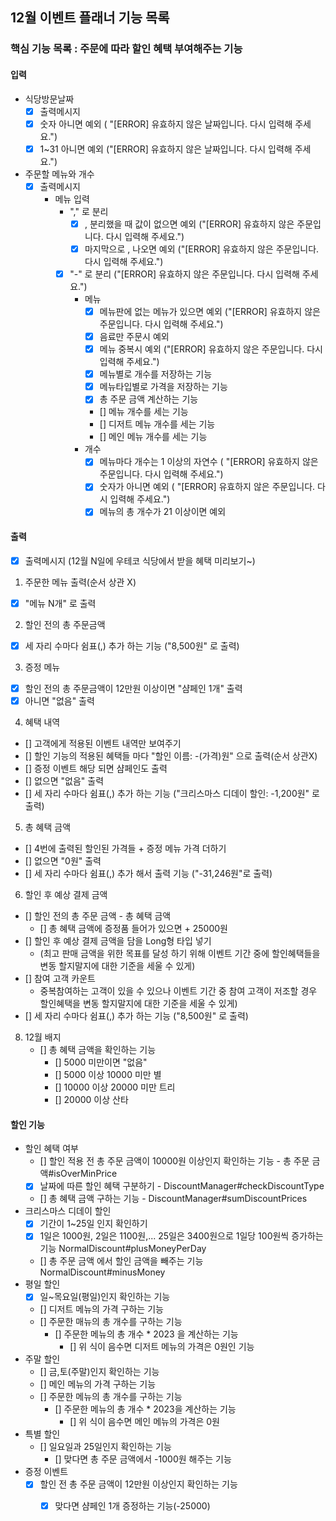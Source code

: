 ## 12월 이벤트 플래너 기능 목록
### 핵심 기능 목록 : 주문에 따라 할인 혜택 부여해주는 기능

#### 입력
- 식당방문날짜
  - [X] 출력메시지
  - [x] 숫자 아니면 예외 ( "[ERROR] 유효하지 않은 날짜입니다. 다시 입력해 주세요.")
  - [x] 1~31 아니면 예외 ("[ERROR] 유효하지 않은 날짜입니다. 다시 입력해 주세요.")
- 주문할 메뉴와 개수
  - [X] 출력메시지
    - 메뉴 입력
      - "," 로 분리
        - [X] , 분리했을 때 값이 없으면 예외 ("[ERROR] 유효하지 않은 주문입니다. 다시 입력해 주세요.")
        - [X] 마지막으로 , 나오면 예외 ("[ERROR] 유효하지 않은 주문입니다. 다시 입력해 주세요.")
      - [X] "-" 로 분리 ("[ERROR] 유효하지 않은 주문입니다. 다시 입력해 주세요.")
        - 메뉴
          - [X] 메뉴판에 없는 메뉴가 있으면 예외 ("[ERROR] 유효하지 않은 주문입니다. 다시 입력해 주세요.")
          - [X] 음료만 주문시 예외
          - [X] 메뉴 중복시 예외 ("[ERROR] 유효하지 않은 주문입니다. 다시 입력해 주세요.")
          - [X] 메뉴별로 개수를 저장하는 기능
          - [X] 메뉴타입별로 가격을 저장하는 기능 
          - [X] 총 주문 금액 계산하는 기능
          - [] 메뉴 개수를 세는 기능
          - [] 디저트 메뉴 개수를 세는 기능
          - [] 메인 메뉴 개수를 세는 기능
        - 개수 
          - [X] 메뉴마다 개수는 1 이상의 자연수 ( "[ERROR] 유효하지 않은 주문입니다. 다시 입력해 주세요.")
          - [X] 숫자가 아니면 예외 ( "[ERROR] 유효하지 않은 주문입니다. 다시 입력해 주세요.")
          - [X] 메뉴의 총 개수가 21 이상이면 예외

#### 출력
- [X] 출력메시지 (12월 N일에 우테코 식당에서 받을 혜택 미리보기~)
1. 주문한 메뉴 출력(순서 상관 X)
  - [X] "메뉴 N개" 로 출력
2. 할인 전의 총 주문금액
  - [X] 세 자리 수마다 쉼표(,) 추가 하는 기능 ("8,500원" 로 출력)
3. 증정 메뉴
  - [X] 할인 전의 총 주문금액이 12만원 이상이면 "샴페인 1개" 출력
  - [X] 아니면 "없음" 출력
4. 혜택 내역
  - [] 고객에게 적용된 이벤트 내역만 보여주기
  - [] 할인 기능의 적용된 혜택들 마다 "할인 이름: -(가격)원" 으로 출력(순서 상관X)
  - [] 증정 이벤트 해당 되면 샴페인도 출력
  - [] 없으면 "없음" 출력
  - [] 세 자리 수마다 쉼표(,) 추가 하는 기능 ("크리스마스 디데이 할인: -1,200원" 로 출력)
5. 총 혜택 금액
  - [] 4번에 출력된 할인된 가격들 + 증정 메뉴 가격 더하기
  - [] 없으면 "0원" 출력
  - [] 세 자리 수마다 쉼표(,) 추가 해서 출력 기능 ("-31,246원"로 출력)
6. 할인 후 예상 결제 금액
  - [] 할인 전의 총 주문 금액 - 총 혜택 금액
    - [] 총 혜택 금액에 증정품 들어가 있으면 + 25000원
  - [] 할인 후 예상 결제 금액을 담을 Long형 타입 넣기
    - (최고 판매 금액을 위한 목표를 달성 하기 위해 이벤트 기간 중에 할인혜택들을 변동 할지말지에 대한 기준을 세울 수 있게)
  - [] 참여 고객 카운트
    - 중복참여하는 고객이 있을 수 있으나 이벤트 기간 중 참여 고객이 저조할 경우 할인혜택을 변동 할지말지에 대한 기준을 세울 수 있게)
  - [] 세 자리 수마다 쉼표(,) 추가 하는 기능 ("8,500원" 로 출력)
8. 12월 배지
   - [] 총 혜택 금액을 확인하는 기능
     - [] 5000 미만이면 "없음"
     - [] 5000 이상 10000 미만 별
     - [] 10000 이상 20000 미만 트리
     - [] 20000 이상 산타


#### 할인 기능
- 할인 혜택 여부
  - [] 할인 적용 전 총 주문 금액이 10000원 이상인지 확인하는 기능 - 총 주문 금액#isOverMinPrice
  - [X] 날짜에 따른 할인 혜택 구분하기 - DiscountManager#checkDiscountType
  - [] 총 혜택 금액 구하는 기능 - DiscountManager#sumDiscountPrices
- 크리스마스 디데이 할인
  - [X] 기간이 1~25일 인지 확인하기 
  - [X] 1일은 1000원, 2일은 1100원,... 25일은 3400원으로 1일당 100원씩 증가하는 기능  NormalDiscount#plusMoneyPerDay
  - [] 총 주문 금액 에서 할인 금액을 빼주는 기능  NormalDiscount#minusMoney
- 평일 할인
  - [X] 일~목요일(평일)인지 확인하는 기능
  - [] 디저트 메뉴의 가격 구하는 기능
  - [] 주문한 매뉴의 총 개수를 구하는 기능
    - [] 주문한 메뉴의 총 개수 * 2023 을 계산하는 기능
      - [] 위 식이 음수면 디저트 메뉴의 가격은 0원인 기능
- 주말 할인
  - [] 금,토(주말)인지 확인하는 기능
  - [] 메인 메뉴의 가격 구하는 기능
  - [] 주문한 메뉴의 총 개수를 구하는 기능
    - [] 주문한 메뉴의 총 개수 * 2023을 계산하는 기능
      - [] 위 식이 음수면 메인 메뉴의 가격은 0원
- 특별 할인
  - [] 일요일과 25일인지 확인하는 기능
    - [] 맞다면 총 주문 금액에서 -1000원 해주는 기능
- 증정 이벤트
  - [X] 할인 전 총 주문 금액이 12만원 이상인지 확인하는 기능
    - [X] 맞다면 샴페인 1개 증정하는 기능(-25000)


